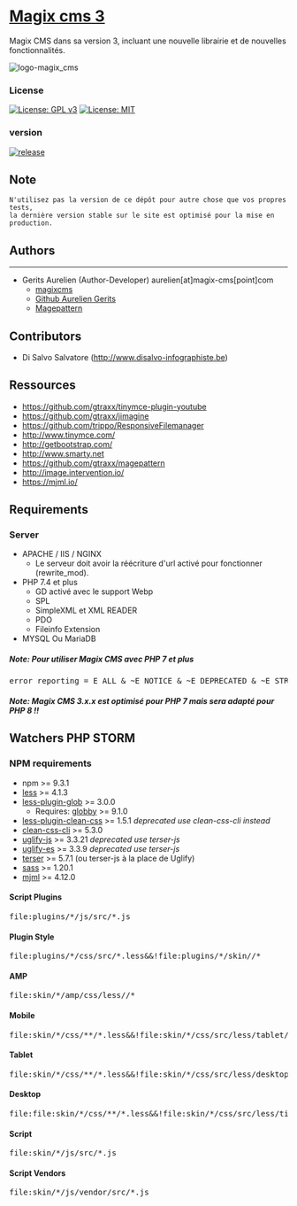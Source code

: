 # [Magix cms 3](http://www.magix-cms.com/)
Magix CMS dans sa version 3, incluant une nouvelle librairie et de nouvelles fonctionnalités.

![logo-magix_cms](https://user-images.githubusercontent.com/356674/31891050-82862b34-b805-11e7-9d10-84066a7474dc.png)

### License

[![License: GPL v3](https://img.shields.io/badge/License-GPL%20v3-blue.svg)](http://www.gnu.org/licenses/gpl-3.0) 
[![License: MIT](https://img.shields.io/badge/License-MIT-yellow.svg)](https://opensource.org/licenses/MIT)
### version 

[![release](https://img.shields.io/github/release/magix-cms/magixcms-3.svg)](https://github.com/magix-cms/magixcms-3/releases/latest)

## Note
    N'utilisez pas la version de ce dépôt pour autre chose que vos propres tests,
    la dernière version stable sur le site est optimisé pour la mise en production.
    
## Authors
-------

 * Gerits Aurelien (Author-Developer) aurelien[at]magix-cms[point]com
    * [magixcms](http://www.magix-cms.com)
    * [Github Aurelien Gerits](https://github.com/gtraxx/)
    * [Magepattern](https://github.com/gtraxx/magepattern)

## Contributors

 * Di Salvo Salvatore (http://www.disalvo-infographiste.be)
 
Ressources
-----
 * https://github.com/gtraxx/tinymce-plugin-youtube
 * https://github.com/gtraxx/jimagine
 * https://github.com/trippo/ResponsiveFilemanager
 * http://www.tinymce.com/
 * http://getbootstrap.com/
 * http://www.smarty.net
 * https://github.com/gtraxx/magepattern
 * http://image.intervention.io/
 * https://mjml.io/
 
Requirements
------------

### Server
 * APACHE / IIS / NGINX
     * Le serveur doit avoir la réécriture d'url activé pour fonctionner (rewrite_mod).
 * PHP 7.4 et plus
     * GD activé avec le support Webp
     * SPL
     * SimpleXML et XML READER
     * PDO
     * Fileinfo Extension
 * MYSQL Ou MariaDB
 
##### Note: Pour utiliser Magix CMS avec PHP 7 et plus
<pre>
error_reporting = E_ALL & ~E_NOTICE & ~E_DEPRECATED & ~E_STRICT
</pre>
##### Note: Magix CMS 3.x.x est optimisé pour PHP 7 mais sera adapté pour PHP 8 !!


## Watchers PHP STORM
### NPM requirements
 * npm >= 9.3.1
 * [less](http://lesscss.org/usage/) >= 4.1.3
 * [less-plugin-glob](https://github.com/just-boris/less-plugin-glob) >= 3.0.0
    * Requires: [globby](https://www.npmjs.com/package/globby) >= 9.1.0
 * [less-plugin-clean-css](https://github.com/less/less-plugin-clean-css) >= 1.5.1 *deprecated use clean-css-cli instead*
 * [clean-css-cli](https://www.npmjs.com/package/clean-css-cli) >= 5.3.0
 * [uglify-js](https://www.npmjs.com/package/uglify-js) >= 3.3.21 *deprecated use terser-js*
 * [uglify-es](https://www.npmjs.com/package/uglify-es) >= 3.3.9 *deprecated use terser-js*
 * [terser](https://github.com/terser-js/terser) >= 5.7.1 (ou terser-js à la place de Uglify)
 * [sass](https://sass-lang.com/install) >= 1.20.1
 * [mjml](https://mjml.io/download) >= 4.12.0
 
#### Script Plugins
<pre>
file:plugins/*/js/src/*.js
</pre>
#### Plugin Style
<pre>
file:plugins/*/css/src/*.less&&!file:plugins/*/skin//*
</pre>

#### AMP
<pre>
file:skin/*/amp/css/less//*
</pre>

#### Mobile
<pre>
file:skin/*/css/**/*.less&&!file:skin/*/css/src/less/tablet//*&&!file:skin/*/css/src/less/tablet.less&&!file:skin/*/css/src/less/desktop//*&&!file:skin/*/css/src/less/desktop.less&&!file:skin/*/css/src/less/tinymce.less
</pre>

#### Tablet
<pre>
file:skin/*/css/**/*.less&&!file:skin/*/css/src/less/desktop//*&&!file:skin/*/css/src/less/desktop.less&&!file:skin/*/css/src/less/tinymce.less
</pre>

#### Desktop
<pre>
file:file:skin/*/css/**/*.less&&!file:skin/*/css/src/less/tinymce.less
</pre>

#### Script
<pre>
file:skin/*/js/src/*.js
</pre>

#### Script Vendors
<pre>
file:skin/*/js/vendor/src/*.js
</pre>
